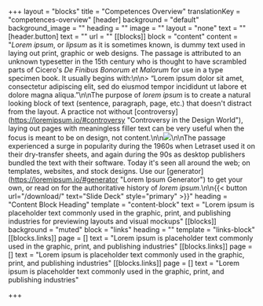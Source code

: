+++
layout = "blocks"
title = "Competences Overview"
translationKey = "competences-overview"
[header]
background = "default"
background_image = ""
heading = ""
image = ""
layout = "none"
text = ""
[header.button]
text = ""
url = ""
[[blocks]]
block = "content"
content = "_Lorem ipsum_, or _lipsum_ as it is sometimes known, is dummy text used in laying out print, graphic or web designs. The passage is attributed to an unknown typesetter in the 15th century who is thought to have scrambled parts of Cicero's _De Finibus Bonorum et Malorum_ for use in a type specimen book. It usually begins with:\n\n> “Lorem ipsum dolor sit amet, consectetur adipiscing elit, sed do eiusmod tempor incididunt ut labore et dolore magna aliqua.”\n\nThe purpose of _lorem ipsum_ is to create a natural looking block of text (sentence, paragraph, page, etc.) that doesn't distract from the layout. A practice not without [controversy](https://loremipsum.io/#controversy \"Controversy in the Design World\"), laying out pages with meaningless filler text can be very useful when the focus is meant to be on design, not content.\n\n![](/images/bastien-nvs-qysbqek0bts-unsplash.jpg)\n\nThe passage experienced a surge in popularity during the 1960s when Letraset used it on their dry-transfer sheets, and again during the 90s as desktop publishers bundled the text with their software. Today it's seen all around the web; on templates, websites, and stock designs. Use our [generator](https://loremipsum.io/#generator \"Lorem Ipsum Generator\") to get your own, or read on for the authoritative history of _lorem ipsum_.\n\n{{< button url=\"/download/\" text=\"Slide Deck\" style=\"primary\" >}}"
heading = "Content Block Heading"
template = "content-block"
text = "Lorem ipsum is placeholder text commonly used in the graphic, print, and publishing industries for previewing layouts and visual mockups"
[[blocks]]
background = "muted"
block = "links"
heading = ""
template = "links-block"
[[blocks.links]]
page = []
text = "Lorem ipsum is placeholder text commonly used in the graphic, print, and publishing industries"
[[blocks.links]]
page = []
text = "Lorem ipsum is placeholder text commonly used in the graphic, print, and publishing industries"
[[blocks.links]]
page = []
text = "Lorem ipsum is placeholder text commonly used in the graphic, print, and publishing industries"

+++
